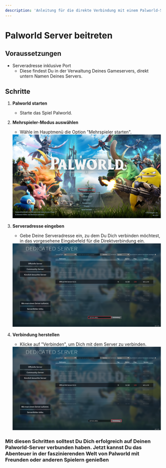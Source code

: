 ```yaml
---
description: 'Anleitung für die direkte Verbindung mit einem Palworld-Server'
---
```


# Palworld Server beitreten

## Voraussetzungen

- Serveradresse inklusive Port
    - Diese findest Du in der Verwaltung Deines Gameservers, direkt untern Namen Deines Servers.

## Schritte

1. <b>Palworld starten</b>
   - Starte das Spiel Palworld.

2. <b>Mehrspieler-Modus auswählen</b>
   - Wähle im Hauptmenü die Option "Mehrspieler starten".
   <img src="../../assets/gameserver/palworld/server-beitreten/schritt1.jpg" alt="Mehrspieler-Modus auswählen">

3. <b>Serveradresse eingeben</b>
   - Gebe Deine Serveradresse ein, zu dem Du Dich verbinden möchtest, in das vorgesehene Eingabefeld für die Direktverbindung ein.
   <img src="../../assets/gameserver/palworld/server-beitreten/schritt2.png" alt="Serveradresse eingeben">

4. <b>Verbindung herstellen</b>
   - Klicke auf "Verbinden", um Dich mit dem Server zu verbinden.
   <img src="../../assets/gameserver/palworld/server-beitreten/schritt3.png" alt="Verbindung herstellen">

### Mit diesen Schritten solltest Du Dich erfolgreich auf Deinen Palworld-Server verbunden haben. Jetzt kannst Du das Abenteuer in der faszinierenden Welt von Palworld mit Freunden oder anderen Spielern genießen
